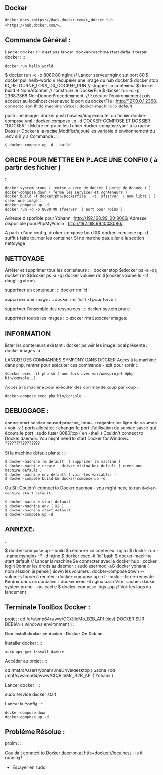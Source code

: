 ## Docker

`docker docs <https://docs.docker.com/>`_
`docker hub <https://hub.docker.com/>`_

Commande Général  :
-------------------

Lancer docker s’il n’est pas lancer :docker-machine start default
tester docker :
::

    docker run hello world

 $ docker run -d -p 8080:80 nginx // Lancer serveur nginx sur port 80
 $ docker pull hello-world // récupérer une image du hub docker
 $ docker stop ID_RETOURNÉ_LORS_DU_DOCKER_RUN // stopper un conteneur
 $ docker build -t NomADonner // construire le DockerFile
 $ docker run -d -p 2368:2368 NomDonnerPrecedemment. // Exécuter l’environnement
  puis accéder au localhost créer avec le port du dockerFile : http://127.0.0.1:2368.
  connaître son IP de machine virtuel : docker-machine ip default

push une image : docker push hasalex/img
executer un fichier docker-compose.yml : docker-compose up -d
DOCKER-COMPOSE ET  DOSSIER “DOCKER” :
Mettre en place les fichier
docker-compose.yaml à la racine
Dossier Docker à la racine
Modifier/ajouté les variable d'environnement du .env si il y a
Commande :
::

    $ docker-compose up -d --build

ORDRE POUR METTRE EN PLACE UNE CONFIG ( à partir des fichier )
-------------------
::

    docker system prune ( remise a zero de docker ( perte de donnée ) )
    docker-compose down ( ferme les services et conteneurs )
    docker build -f docker/php/Dockerfile . -t  sfserver  ( nom libre ) ( créer une image )
    docker-compose up -d
    docker run -d -p 8080:80 sfserver  ( port pour nginx )

Adresse disponible pour Yohann : http://192.168.99.100:8000/
Adresse disponible pour PhpMyAdmin : http://192.168.99.100:8080/

A partir d’une config, docker-compose build && docker-compose up -d suffit à faire tourner les container. Si ne marche pas, aller à la section nettoyage

NETTOYAGE
-------------------

Arrêter et supprimer tous  les conteneurs :
::
    docker stop $(docker ps -a -q); docker rm $(docker ps -a -q)
    docker volume rm $(docker volume ls -qf dangling=true)

supprimer un conteneur :
::
    docker rm ‘id’

supprimer une image :
::
    docker rmi ‘id’  ( -f pour force )

supprimer l’ensemble des ressources :
::
    docker system prune

supprimer toutes les images :
::
    docker rmi $(docker images)

INFORMATION
-------------------
lister les conteneurs existant : docker ps
voir les image local présente : docker images -a

LANCER DES COMMANDES SYMFONY DANS DOCKER
Accès à la machine dans php, rentrer pour exécuter des commande - exit pour sortir
::

    $docker exec -it php sh ( une fois avec var/www/projet #php bin/console..)

Accès à la machine pour exécuter des commande coup par coup
::

    docker-compose exec php bin/console …


DEBUGGAGE :
-------------------
cannot start service caused process_linux… : regarder les ligne de volumes ( voir -v )
ports allocated : changer le port d’utilisation du service
savoir qui écoute le port : sudo fuser 8080/tcp ( en -shell )
Couldn't connect to Docker daemon. You might need to start Docker for Windows.  ????????????????

Si la machine default plante :
::

    $ docker-machine rm default  ( supprimer la machine )
    $ docker-machine create --driver virtualbox default ( créer une machine default )
    $ docker-machine env default ( voir les variables )
    $ docker-compose build && docker-compose up -d

Ou Si :  Couldn't connect to Docker daemon - you might need to run `docker-machine start default`.
::

    $ docker-machine start default
    $ docker-machine env ( X2 )
    $ docker-machine start default
    $ docker-compose up -d

ANNEXE:
-------------------
::

  $ docker-compose up --build
  $ démarrer un conteneur nginx $ docker run --name mynginx -P -d nginx
  $ docker exec -it ‘id’ bash
  $ docker-machine start default // Lancer la machine
  Se connecter avec le docker hub : docker login
  Donner les droits au daemon : sudo usermod -aG docker yohann ( nom séssion je pense )
  down les volumes : docker-compose down --volumes
  forcer à recréer : docker-compose up -d --build --force-recreate
  Rentrer dans un container  : docker exec -it nginx bash
  Virer cache : docker system prune --no-cache
  $ docker-compose logs app // Voir les logs du lancement


Terminale ToolBox Docker :
-------------------
projet : cd /c/wamp64/www/OC/BileMo_B2B_API (dev)
DOCKER SUR DEBIAN ( windows environment )  :

Doc install docker on debian : Docker On Debian

Installer docker :
::

    sudo apt-get install docker

Accéder au projet :
::

  cd /mnt/c/Users/yohan/OneDrive/desktop  ( Sacha )
  cd /mnt/c/wamp64/www/OC/BileMo_B2B_API ( Yohann )

Lancer docker :
::

  sudo service docker start

Lancer la config :
::

    docker-compose down
    docker-compose up -d


Probléme Résolue :
-------------------

prblm :
::

  Couldn't connect to Docker daemon at http+docker://localhost - is it running?

- Essayer en sudo

